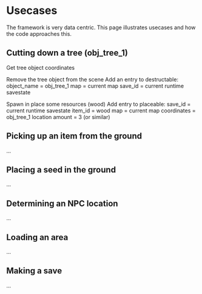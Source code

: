 # Usecases

The framework is very data centric. This page illustrates usecases and how the code approaches this.

## Cutting down a tree (obj_tree_1)
Get tree object coordinates

Remove the tree object from the scene
  Add an entry to destructable: 
    object_name = obj_tree_1
    map = current map
    save_id = current runtime savestate
  
Spawn in place some resources (wood)
  Add entry to placeable:
    save_id = current runtime savestate
    item_id = wood
    map = current map
    coordinates = obj_tree_1 location
    amount = 3 (or similar)

## Picking up an item from the ground
...

## Placing a seed in the ground
...

## Determining an NPC location
...

## Loading an area
...

## Making a save
...
